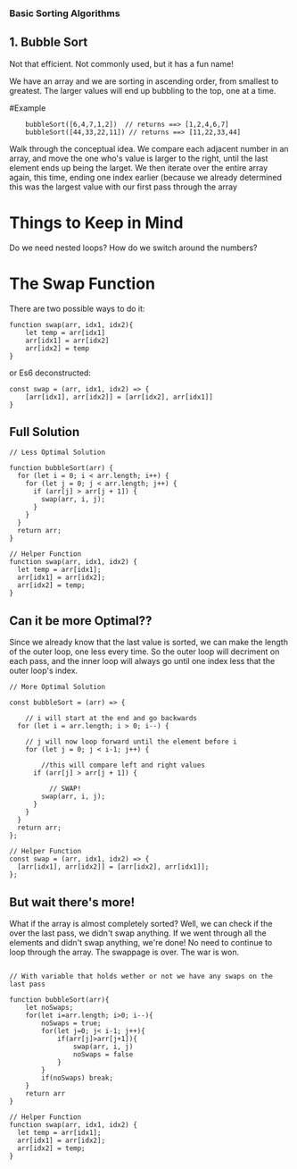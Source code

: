 ### Basic Sorting Algorithms

## 1. Bubble Sort

Not that efficient. Not commonly used, but it has a fun name!

We have an array and we are sorting in ascending order, from smallest to greatest. The larger values will end up bubbling to the top, one at a time.

#Example

```
    bubbleSort([6,4,7,1,2])  // returns ==> [1,2,4,6,7]
    bubbleSort([44,33,22,11]) // returns ==> [11,22,33,44]
```

Walk through the conceptual idea. We compare each adjacent number in an array, and move the one who's value is larger to the right, until the last element ends up being the larget. We then iterate over the entire array again, this time, ending one index earlier (because we already determined this was the largest value with our first pass through the array

# Things to Keep in Mind

Do we need nested loops? How do we switch around the numbers?

# The Swap Function

There are two possible ways to do it:

```
function swap(arr, idx1, idx2){
    let temp = arr[idx1]
    arr[idx1] = arr[idx2]
    arr[idx2] = temp
}
```

or Es6 deconstructed:

```
const swap = (arr, idx1, idx2) => {
    [arr[idx1], arr[idx2]] = [arr[idx2], arr[idx1]]
}
```

## Full Solution

```
// Less Optimal Solution

function bubbleSort(arr) {
  for (let i = 0; i < arr.length; i++) {
    for (let j = 0; j < arr.length; j++) {
      if (arr[j] > arr[j + 1]) {
        swap(arr, i, j);
      }
    }
  }
  return arr;
}

// Helper Function
function swap(arr, idx1, idx2) {
  let temp = arr[idx1];
  arr[idx1] = arr[idx2];
  arr[idx2] = temp;
}
```

## Can it be more Optimal??

Since we already know that the last value is sorted, we can make the length of the outer loop, one less every time. So the outer loop will decriment on each pass, and the inner loop will always go until one index less that the outer loop's index.

```
// More Optimal Solution

const bubbleSort = (arr) => {

    // i will start at the end and go backwards
  for (let i = arr.length; i > 0; i--) {

    // j will now loop forward until the element before i
    for (let j = 0; j < i-1; j++) {

        //this will compare left and right values
      if (arr[j] > arr[j + 1]) {

          // SWAP!
        swap(arr, i, j);
      }
    }
  }
  return arr;
};

// Helper Function
const swap = (arr, idx1, idx2) => {
  [arr[idx1], arr[idx2]] = [arr[idx2], arr[idx1]];
};
```

## But wait there's more!

What if the array is almost completely sorted? Well, we can check if the over the last pass, we didn't swap anything. If we went through all the elements and didn't swap anything, we're done! No need to continue to loop through the array. The swappage is over. The war is won.

```

// With variable that holds wether or not we have any swaps on the last pass

function bubbleSort(arr){
    let noSwaps;
    for(let i=arr.length; i>0; i--){
        noSwaps = true;
        for(let j=0; j< i-1; j++){
            if(arr[j]>arr[j+1]){
                swap(arr, i, j)
                noSwaps = false
            }
        }
        if(noSwaps) break;
    }
    return arr
}

// Helper Function
function swap(arr, idx1, idx2) {
  let temp = arr[idx1];
  arr[idx1] = arr[idx2];
  arr[idx2] = temp;
}

```
